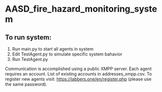 # AASD_fire_hazard_monitoring_system

## To run system:
1. Run main.py to start all agents in system
2. Edit TestAgent.py to simulate specific system bahavior
3. Run TestAgent.py

Communication is accomplished using a public XMPP server. Each agent requires an account. List of existing accounts in addresses_xmpp.csv. To register new agents visit: https://jabbers.one/en/register.php (please use the same password).
